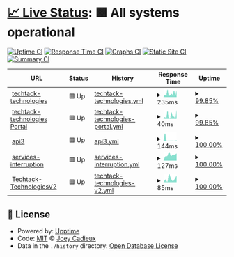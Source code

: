 # [📈 Live Status](https://drjoeycadieux.github.io/page3time): <!--live status--> **🟩 All systems operational**

[![Uptime CI](https://github.com/drjoeycadieux/page3time/workflows/Uptime%20CI/badge.svg)](https://github.com/drjoeycadieux/page3time/actions?query=workflow%3A%22Uptime+CI%22)
[![Response Time CI](https://github.com/drjoeycadieux/page3time/workflows/Response%20Time%20CI/badge.svg)](https://github.com/drjoeycadieux/page3time/actions?query=workflow%3A%22Response+Time+CI%22)
[![Graphs CI](https://github.com/drjoeycadieux/page3time/workflows/Graphs%20CI/badge.svg)](https://github.com/drjoeycadieux/page3time/actions?query=workflow%3A%22Graphs+CI%22)
[![Static Site CI](https://github.com/drjoeycadieux/page3time/workflows/Static%20Site%20CI/badge.svg)](https://github.com/drjoeycadieux/page3time/actions?query=workflow%3A%22Static+Site+CI%22)
[![Summary CI](https://github.com/drjoeycadieux/page3time/workflows/Summary%20CI/badge.svg)](https://github.com/drjoeycadieux/page3time/actions?query=workflow%3A%22Summary+CI%22)

<!--start: status pages-->
<!-- This summary is generated by Upptime (https://github.com/upptime/upptime) -->
<!-- Do not edit this manually, your changes will be overwritten -->
<!-- prettier-ignore -->
| URL | Status | History | Response Time | Uptime |
| --- | ------ | ------- | ------------- | ------ |
| <img alt="" src="https://icons.duckduckgo.com/ip3/techtack-technologies.com.ico" height="13"> [techtack-technologies](https://techtack-technologies.com/) | 🟩 Up | [techtack-technologies.yml](https://github.com/drjoeycadieux/page3time/commits/HEAD/history/techtack-technologies.yml) | <details><summary><img alt="Response time graph" src="./graphs/techtack-technologies/response-time-week.png" height="20"> 235ms</summary><br><a href="https://drjoeycadieux.github.io/page3time/history/techtack-technologies"><img alt="Response time 257" src="https://img.shields.io/endpoint?url=https%3A%2F%2Fraw.githubusercontent.com%2Fdrjoeycadieux%2Fpage3time%2FHEAD%2Fapi%2Ftechtack-technologies%2Fresponse-time.json"></a><br><a href="https://drjoeycadieux.github.io/page3time/history/techtack-technologies"><img alt="24-hour response time 142" src="https://img.shields.io/endpoint?url=https%3A%2F%2Fraw.githubusercontent.com%2Fdrjoeycadieux%2Fpage3time%2FHEAD%2Fapi%2Ftechtack-technologies%2Fresponse-time-day.json"></a><br><a href="https://drjoeycadieux.github.io/page3time/history/techtack-technologies"><img alt="7-day response time 235" src="https://img.shields.io/endpoint?url=https%3A%2F%2Fraw.githubusercontent.com%2Fdrjoeycadieux%2Fpage3time%2FHEAD%2Fapi%2Ftechtack-technologies%2Fresponse-time-week.json"></a><br><a href="https://drjoeycadieux.github.io/page3time/history/techtack-technologies"><img alt="30-day response time 206" src="https://img.shields.io/endpoint?url=https%3A%2F%2Fraw.githubusercontent.com%2Fdrjoeycadieux%2Fpage3time%2FHEAD%2Fapi%2Ftechtack-technologies%2Fresponse-time-month.json"></a><br><a href="https://drjoeycadieux.github.io/page3time/history/techtack-technologies"><img alt="1-year response time 257" src="https://img.shields.io/endpoint?url=https%3A%2F%2Fraw.githubusercontent.com%2Fdrjoeycadieux%2Fpage3time%2FHEAD%2Fapi%2Ftechtack-technologies%2Fresponse-time-year.json"></a></details> | <details><summary><a href="https://drjoeycadieux.github.io/page3time/history/techtack-technologies">99.85%</a></summary><a href="https://drjoeycadieux.github.io/page3time/history/techtack-technologies"><img alt="All-time uptime 99.99%" src="https://img.shields.io/endpoint?url=https%3A%2F%2Fraw.githubusercontent.com%2Fdrjoeycadieux%2Fpage3time%2FHEAD%2Fapi%2Ftechtack-technologies%2Fuptime.json"></a><br><a href="https://drjoeycadieux.github.io/page3time/history/techtack-technologies"><img alt="24-hour uptime 100.00%" src="https://img.shields.io/endpoint?url=https%3A%2F%2Fraw.githubusercontent.com%2Fdrjoeycadieux%2Fpage3time%2FHEAD%2Fapi%2Ftechtack-technologies%2Fuptime-day.json"></a><br><a href="https://drjoeycadieux.github.io/page3time/history/techtack-technologies"><img alt="7-day uptime 99.85%" src="https://img.shields.io/endpoint?url=https%3A%2F%2Fraw.githubusercontent.com%2Fdrjoeycadieux%2Fpage3time%2FHEAD%2Fapi%2Ftechtack-technologies%2Fuptime-week.json"></a><br><a href="https://drjoeycadieux.github.io/page3time/history/techtack-technologies"><img alt="30-day uptime 99.97%" src="https://img.shields.io/endpoint?url=https%3A%2F%2Fraw.githubusercontent.com%2Fdrjoeycadieux%2Fpage3time%2FHEAD%2Fapi%2Ftechtack-technologies%2Fuptime-month.json"></a><br><a href="https://drjoeycadieux.github.io/page3time/history/techtack-technologies"><img alt="1-year uptime 99.99%" src="https://img.shields.io/endpoint?url=https%3A%2F%2Fraw.githubusercontent.com%2Fdrjoeycadieux%2Fpage3time%2FHEAD%2Fapi%2Ftechtack-technologies%2Fuptime-year.json"></a></details>
| <img alt="" src="https://icons.duckduckgo.com/ip3/techtack-technologies.com.ico" height="13"> [techtack-technologies Portal](https://techtack-technologies.com/portal/) | 🟩 Up | [techtack-technologies-portal.yml](https://github.com/drjoeycadieux/page3time/commits/HEAD/history/techtack-technologies-portal.yml) | <details><summary><img alt="Response time graph" src="./graphs/techtack-technologies-portal/response-time-week.png" height="20"> 40ms</summary><br><a href="https://drjoeycadieux.github.io/page3time/history/techtack-technologies-portal"><img alt="Response time 53" src="https://img.shields.io/endpoint?url=https%3A%2F%2Fraw.githubusercontent.com%2Fdrjoeycadieux%2Fpage3time%2FHEAD%2Fapi%2Ftechtack-technologies-portal%2Fresponse-time.json"></a><br><a href="https://drjoeycadieux.github.io/page3time/history/techtack-technologies-portal"><img alt="24-hour response time 10" src="https://img.shields.io/endpoint?url=https%3A%2F%2Fraw.githubusercontent.com%2Fdrjoeycadieux%2Fpage3time%2FHEAD%2Fapi%2Ftechtack-technologies-portal%2Fresponse-time-day.json"></a><br><a href="https://drjoeycadieux.github.io/page3time/history/techtack-technologies-portal"><img alt="7-day response time 40" src="https://img.shields.io/endpoint?url=https%3A%2F%2Fraw.githubusercontent.com%2Fdrjoeycadieux%2Fpage3time%2FHEAD%2Fapi%2Ftechtack-technologies-portal%2Fresponse-time-week.json"></a><br><a href="https://drjoeycadieux.github.io/page3time/history/techtack-technologies-portal"><img alt="30-day response time 46" src="https://img.shields.io/endpoint?url=https%3A%2F%2Fraw.githubusercontent.com%2Fdrjoeycadieux%2Fpage3time%2FHEAD%2Fapi%2Ftechtack-technologies-portal%2Fresponse-time-month.json"></a><br><a href="https://drjoeycadieux.github.io/page3time/history/techtack-technologies-portal"><img alt="1-year response time 53" src="https://img.shields.io/endpoint?url=https%3A%2F%2Fraw.githubusercontent.com%2Fdrjoeycadieux%2Fpage3time%2FHEAD%2Fapi%2Ftechtack-technologies-portal%2Fresponse-time-year.json"></a></details> | <details><summary><a href="https://drjoeycadieux.github.io/page3time/history/techtack-technologies-portal">99.85%</a></summary><a href="https://drjoeycadieux.github.io/page3time/history/techtack-technologies-portal"><img alt="All-time uptime 99.97%" src="https://img.shields.io/endpoint?url=https%3A%2F%2Fraw.githubusercontent.com%2Fdrjoeycadieux%2Fpage3time%2FHEAD%2Fapi%2Ftechtack-technologies-portal%2Fuptime.json"></a><br><a href="https://drjoeycadieux.github.io/page3time/history/techtack-technologies-portal"><img alt="24-hour uptime 100.00%" src="https://img.shields.io/endpoint?url=https%3A%2F%2Fraw.githubusercontent.com%2Fdrjoeycadieux%2Fpage3time%2FHEAD%2Fapi%2Ftechtack-technologies-portal%2Fuptime-day.json"></a><br><a href="https://drjoeycadieux.github.io/page3time/history/techtack-technologies-portal"><img alt="7-day uptime 99.85%" src="https://img.shields.io/endpoint?url=https%3A%2F%2Fraw.githubusercontent.com%2Fdrjoeycadieux%2Fpage3time%2FHEAD%2Fapi%2Ftechtack-technologies-portal%2Fuptime-week.json"></a><br><a href="https://drjoeycadieux.github.io/page3time/history/techtack-technologies-portal"><img alt="30-day uptime 99.97%" src="https://img.shields.io/endpoint?url=https%3A%2F%2Fraw.githubusercontent.com%2Fdrjoeycadieux%2Fpage3time%2FHEAD%2Fapi%2Ftechtack-technologies-portal%2Fuptime-month.json"></a><br><a href="https://drjoeycadieux.github.io/page3time/history/techtack-technologies-portal"><img alt="1-year uptime 99.97%" src="https://img.shields.io/endpoint?url=https%3A%2F%2Fraw.githubusercontent.com%2Fdrjoeycadieux%2Fpage3time%2FHEAD%2Fapi%2Ftechtack-technologies-portal%2Fuptime-year.json"></a></details>
| <img alt="" src="https://icons.duckduckgo.com/ip3/api3.techtack-technologies.com.ico" height="13"> [api3](https://api3.techtack-technologies.com/) | 🟩 Up | [api3.yml](https://github.com/drjoeycadieux/page3time/commits/HEAD/history/api3.yml) | <details><summary><img alt="Response time graph" src="./graphs/api3/response-time-week.png" height="20"> 144ms</summary><br><a href="https://drjoeycadieux.github.io/page3time/history/api3"><img alt="Response time 191" src="https://img.shields.io/endpoint?url=https%3A%2F%2Fraw.githubusercontent.com%2Fdrjoeycadieux%2Fpage3time%2FHEAD%2Fapi%2Fapi3%2Fresponse-time.json"></a><br><a href="https://drjoeycadieux.github.io/page3time/history/api3"><img alt="24-hour response time 62" src="https://img.shields.io/endpoint?url=https%3A%2F%2Fraw.githubusercontent.com%2Fdrjoeycadieux%2Fpage3time%2FHEAD%2Fapi%2Fapi3%2Fresponse-time-day.json"></a><br><a href="https://drjoeycadieux.github.io/page3time/history/api3"><img alt="7-day response time 144" src="https://img.shields.io/endpoint?url=https%3A%2F%2Fraw.githubusercontent.com%2Fdrjoeycadieux%2Fpage3time%2FHEAD%2Fapi%2Fapi3%2Fresponse-time-week.json"></a><br><a href="https://drjoeycadieux.github.io/page3time/history/api3"><img alt="30-day response time 273" src="https://img.shields.io/endpoint?url=https%3A%2F%2Fraw.githubusercontent.com%2Fdrjoeycadieux%2Fpage3time%2FHEAD%2Fapi%2Fapi3%2Fresponse-time-month.json"></a><br><a href="https://drjoeycadieux.github.io/page3time/history/api3"><img alt="1-year response time 191" src="https://img.shields.io/endpoint?url=https%3A%2F%2Fraw.githubusercontent.com%2Fdrjoeycadieux%2Fpage3time%2FHEAD%2Fapi%2Fapi3%2Fresponse-time-year.json"></a></details> | <details><summary><a href="https://drjoeycadieux.github.io/page3time/history/api3">100.00%</a></summary><a href="https://drjoeycadieux.github.io/page3time/history/api3"><img alt="All-time uptime 100.00%" src="https://img.shields.io/endpoint?url=https%3A%2F%2Fraw.githubusercontent.com%2Fdrjoeycadieux%2Fpage3time%2FHEAD%2Fapi%2Fapi3%2Fuptime.json"></a><br><a href="https://drjoeycadieux.github.io/page3time/history/api3"><img alt="24-hour uptime 100.00%" src="https://img.shields.io/endpoint?url=https%3A%2F%2Fraw.githubusercontent.com%2Fdrjoeycadieux%2Fpage3time%2FHEAD%2Fapi%2Fapi3%2Fuptime-day.json"></a><br><a href="https://drjoeycadieux.github.io/page3time/history/api3"><img alt="7-day uptime 100.00%" src="https://img.shields.io/endpoint?url=https%3A%2F%2Fraw.githubusercontent.com%2Fdrjoeycadieux%2Fpage3time%2FHEAD%2Fapi%2Fapi3%2Fuptime-week.json"></a><br><a href="https://drjoeycadieux.github.io/page3time/history/api3"><img alt="30-day uptime 100.00%" src="https://img.shields.io/endpoint?url=https%3A%2F%2Fraw.githubusercontent.com%2Fdrjoeycadieux%2Fpage3time%2FHEAD%2Fapi%2Fapi3%2Fuptime-month.json"></a><br><a href="https://drjoeycadieux.github.io/page3time/history/api3"><img alt="1-year uptime 100.00%" src="https://img.shields.io/endpoint?url=https%3A%2F%2Fraw.githubusercontent.com%2Fdrjoeycadieux%2Fpage3time%2FHEAD%2Fapi%2Fapi3%2Fuptime-year.json"></a></details>
| <img alt="" src="https://icons.duckduckgo.com/ip3/services-interruption.techtack-technologies.com.ico" height="13"> [services-interruption](https://services-interruption.techtack-technologies.com/) | 🟩 Up | [services-interruption.yml](https://github.com/drjoeycadieux/page3time/commits/HEAD/history/services-interruption.yml) | <details><summary><img alt="Response time graph" src="./graphs/services-interruption/response-time-week.png" height="20"> 127ms</summary><br><a href="https://drjoeycadieux.github.io/page3time/history/services-interruption"><img alt="Response time 149" src="https://img.shields.io/endpoint?url=https%3A%2F%2Fraw.githubusercontent.com%2Fdrjoeycadieux%2Fpage3time%2FHEAD%2Fapi%2Fservices-interruption%2Fresponse-time.json"></a><br><a href="https://drjoeycadieux.github.io/page3time/history/services-interruption"><img alt="24-hour response time 59" src="https://img.shields.io/endpoint?url=https%3A%2F%2Fraw.githubusercontent.com%2Fdrjoeycadieux%2Fpage3time%2FHEAD%2Fapi%2Fservices-interruption%2Fresponse-time-day.json"></a><br><a href="https://drjoeycadieux.github.io/page3time/history/services-interruption"><img alt="7-day response time 127" src="https://img.shields.io/endpoint?url=https%3A%2F%2Fraw.githubusercontent.com%2Fdrjoeycadieux%2Fpage3time%2FHEAD%2Fapi%2Fservices-interruption%2Fresponse-time-week.json"></a><br><a href="https://drjoeycadieux.github.io/page3time/history/services-interruption"><img alt="30-day response time 154" src="https://img.shields.io/endpoint?url=https%3A%2F%2Fraw.githubusercontent.com%2Fdrjoeycadieux%2Fpage3time%2FHEAD%2Fapi%2Fservices-interruption%2Fresponse-time-month.json"></a><br><a href="https://drjoeycadieux.github.io/page3time/history/services-interruption"><img alt="1-year response time 149" src="https://img.shields.io/endpoint?url=https%3A%2F%2Fraw.githubusercontent.com%2Fdrjoeycadieux%2Fpage3time%2FHEAD%2Fapi%2Fservices-interruption%2Fresponse-time-year.json"></a></details> | <details><summary><a href="https://drjoeycadieux.github.io/page3time/history/services-interruption">100.00%</a></summary><a href="https://drjoeycadieux.github.io/page3time/history/services-interruption"><img alt="All-time uptime 100.00%" src="https://img.shields.io/endpoint?url=https%3A%2F%2Fraw.githubusercontent.com%2Fdrjoeycadieux%2Fpage3time%2FHEAD%2Fapi%2Fservices-interruption%2Fuptime.json"></a><br><a href="https://drjoeycadieux.github.io/page3time/history/services-interruption"><img alt="24-hour uptime 100.00%" src="https://img.shields.io/endpoint?url=https%3A%2F%2Fraw.githubusercontent.com%2Fdrjoeycadieux%2Fpage3time%2FHEAD%2Fapi%2Fservices-interruption%2Fuptime-day.json"></a><br><a href="https://drjoeycadieux.github.io/page3time/history/services-interruption"><img alt="7-day uptime 100.00%" src="https://img.shields.io/endpoint?url=https%3A%2F%2Fraw.githubusercontent.com%2Fdrjoeycadieux%2Fpage3time%2FHEAD%2Fapi%2Fservices-interruption%2Fuptime-week.json"></a><br><a href="https://drjoeycadieux.github.io/page3time/history/services-interruption"><img alt="30-day uptime 100.00%" src="https://img.shields.io/endpoint?url=https%3A%2F%2Fraw.githubusercontent.com%2Fdrjoeycadieux%2Fpage3time%2FHEAD%2Fapi%2Fservices-interruption%2Fuptime-month.json"></a><br><a href="https://drjoeycadieux.github.io/page3time/history/services-interruption"><img alt="1-year uptime 100.00%" src="https://img.shields.io/endpoint?url=https%3A%2F%2Fraw.githubusercontent.com%2Fdrjoeycadieux%2Fpage3time%2FHEAD%2Fapi%2Fservices-interruption%2Fuptime-year.json"></a></details>
| <img alt="" src="https://icons.duckduckgo.com/ip3/techtack-technologiesinternal.netlify.app.ico" height="13"> [Techtack-TechnologiesV2](https://techtack-technologiesinternal.netlify.app/) | 🟩 Up | [techtack-technologies-v2.yml](https://github.com/drjoeycadieux/page3time/commits/HEAD/history/techtack-technologies-v2.yml) | <details><summary><img alt="Response time graph" src="./graphs/techtack-technologies-v2/response-time-week.png" height="20"> 85ms</summary><br><a href="https://drjoeycadieux.github.io/page3time/history/techtack-technologies-v2"><img alt="Response time 85" src="https://img.shields.io/endpoint?url=https%3A%2F%2Fraw.githubusercontent.com%2Fdrjoeycadieux%2Fpage3time%2FHEAD%2Fapi%2Ftechtack-technologies-v2%2Fresponse-time.json"></a><br><a href="https://drjoeycadieux.github.io/page3time/history/techtack-technologies-v2"><img alt="24-hour response time 50" src="https://img.shields.io/endpoint?url=https%3A%2F%2Fraw.githubusercontent.com%2Fdrjoeycadieux%2Fpage3time%2FHEAD%2Fapi%2Ftechtack-technologies-v2%2Fresponse-time-day.json"></a><br><a href="https://drjoeycadieux.github.io/page3time/history/techtack-technologies-v2"><img alt="7-day response time 85" src="https://img.shields.io/endpoint?url=https%3A%2F%2Fraw.githubusercontent.com%2Fdrjoeycadieux%2Fpage3time%2FHEAD%2Fapi%2Ftechtack-technologies-v2%2Fresponse-time-week.json"></a><br><a href="https://drjoeycadieux.github.io/page3time/history/techtack-technologies-v2"><img alt="30-day response time 69" src="https://img.shields.io/endpoint?url=https%3A%2F%2Fraw.githubusercontent.com%2Fdrjoeycadieux%2Fpage3time%2FHEAD%2Fapi%2Ftechtack-technologies-v2%2Fresponse-time-month.json"></a><br><a href="https://drjoeycadieux.github.io/page3time/history/techtack-technologies-v2"><img alt="1-year response time 85" src="https://img.shields.io/endpoint?url=https%3A%2F%2Fraw.githubusercontent.com%2Fdrjoeycadieux%2Fpage3time%2FHEAD%2Fapi%2Ftechtack-technologies-v2%2Fresponse-time-year.json"></a></details> | <details><summary><a href="https://drjoeycadieux.github.io/page3time/history/techtack-technologies-v2">100.00%</a></summary><a href="https://drjoeycadieux.github.io/page3time/history/techtack-technologies-v2"><img alt="All-time uptime 100.00%" src="https://img.shields.io/endpoint?url=https%3A%2F%2Fraw.githubusercontent.com%2Fdrjoeycadieux%2Fpage3time%2FHEAD%2Fapi%2Ftechtack-technologies-v2%2Fuptime.json"></a><br><a href="https://drjoeycadieux.github.io/page3time/history/techtack-technologies-v2"><img alt="24-hour uptime 100.00%" src="https://img.shields.io/endpoint?url=https%3A%2F%2Fraw.githubusercontent.com%2Fdrjoeycadieux%2Fpage3time%2FHEAD%2Fapi%2Ftechtack-technologies-v2%2Fuptime-day.json"></a><br><a href="https://drjoeycadieux.github.io/page3time/history/techtack-technologies-v2"><img alt="7-day uptime 100.00%" src="https://img.shields.io/endpoint?url=https%3A%2F%2Fraw.githubusercontent.com%2Fdrjoeycadieux%2Fpage3time%2FHEAD%2Fapi%2Ftechtack-technologies-v2%2Fuptime-week.json"></a><br><a href="https://drjoeycadieux.github.io/page3time/history/techtack-technologies-v2"><img alt="30-day uptime 100.00%" src="https://img.shields.io/endpoint?url=https%3A%2F%2Fraw.githubusercontent.com%2Fdrjoeycadieux%2Fpage3time%2FHEAD%2Fapi%2Ftechtack-technologies-v2%2Fuptime-month.json"></a><br><a href="https://drjoeycadieux.github.io/page3time/history/techtack-technologies-v2"><img alt="1-year uptime 100.00%" src="https://img.shields.io/endpoint?url=https%3A%2F%2Fraw.githubusercontent.com%2Fdrjoeycadieux%2Fpage3time%2FHEAD%2Fapi%2Ftechtack-technologies-v2%2Fuptime-year.json"></a></details>

<!--end: status pages-->

## 📄 License

- Powered by: [Upptime](https://github.com/upptime/upptime)
- Code: [MIT](./LICENSE) © [Joey Cadieux](https://drjoeycadieux.github.io/page3time)
- Data in the `./history` directory: [Open Database License](https://opendatacommons.org/licenses/odbl/1-0/)
